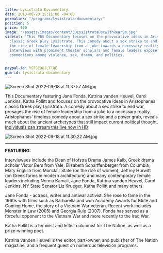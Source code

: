 ```yaml
---
title: Lysistrata Documentary
date: 2013-08-20 15:11:00 -04:00
permalink: "/programs/lysistrata-documentary/"
position: 5
price: 100
image: "/assets/images/content/3DLysistrataDocwithRearSm.jpg"
sidetxt: 'This PBS Documentary focuses on the provocative ideas in Aristophanes''
  classic Greek play Lysistrata. This comedy about a sex strike to end war, presages
  the rise of female leadership from a joke towards a necessary reality. Insightful
  interviews with prominent theater scholars and female leaders expose the ancient
  connections among violence, sex, drama, and politics.

'
paypal-id: YST9ERU2LTCQE
gum-id: lysistrata-documentary
---
```


![Screen Shot 2022-09-18 at 11.37.57 AM.jpg](/uploads/Screen%20Shot%202022-09-18%20at%2011.37.57%20AM.jpg)

This Documentary featuring Jane Fonda, Katrina vanden Heuvel, Carol Jenkins, Katha Pollitt and focuses on the provocative ideas in Aristophanes' classic Greek play Lysistrata. A comedy about a sex strike to end war, presages the rise of female leadership from a joke to a necessary reality. Aristophanes' timeless comedy about a sex strike and a power grab, reveals much about the ancient archetypes that still impact current political thought.<script src="https://gumroad.com/js/gumroad.js"></script>\
<a class="gumroad-button" href="https://macmillanfilms.gumroad.com/l/lysistrata-documentary?wanted=true">Individuals can stream this live now in HD</a>

![Screen Shot 2022-09-18 at 11.30.22 AM.jpg](/uploads/Screen%20Shot%202022-09-18%20at%2011.30.22%20AM.jpg)

---

**FEATURING:**

Interviewees include the Dean of Hofstra Drama James Kalb, Greek drama scholar Victor Bers from Yale, Elizabeth Scharffenberger from Columbia, Mary English from Monclair State (on the role of women), Jeffrey Hurwitt (on Greek forms in modern architecture) and many contemporary female leaders including Norma Kamali, Jane Fonda, Katrina vanden Heuvel, Carol Jenkins, NY State Senator Liz Krueger, Katha Pollitt and many others.

Jane Fonda - actress, writer and antiwar activist. She rose to fame in the 1960s with films such as Barbarella and won Academy Awards for Klute and Coming Home, the story of a Vietnam War veteran. Recent work includes Monster in Law (2005) and Georgia Rule (2007). Fonda has served as a forceful opponent to the Vietnam War and more recently to the Iraq War.

Katha Pollitt is a feminist and leftist columnist for The Nation, as well as a prize-winning poet.

Katrina vanden Heuvel is the editor, part-owner, and publisher of The Nation magazine, and a frequent guest on numerous television programs.